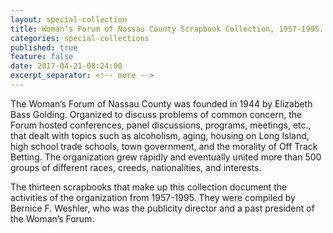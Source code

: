 ```yaml
---
layout: special-collection
title: Woman's Forum of Nassau County Scrapbook Collection, 1957-1995. 3.0 cubic ft.
categories: special-collections
published: true
feature: false
date: 2017-04-21-08:24:00
excerpt_separator: <!-- more -->
---
```

The Woman’s Forum of Nassau County was founded in 1944 by Elizabeth Bass Golding. Organized to discuss problems of common concern, the Forum hosted conferences, panel discussions, programs, meetings, etc., that dealt with topics such as alcoholism, aging, housing on Long Island, high school trade schools, town government, and the morality of Off Track Betting. The organization grew rapidly and eventually united more than 500 groups of different races, creeds, nationalities, and interests.
<!-- more -->

The thirteen scrapbooks that make up this collection document the activities of the organization from 1957-1995. They were compiled by Bernice F. Weshler, who was the publicity director and a past president of the Woman’s Forum.
<!-- more -->

